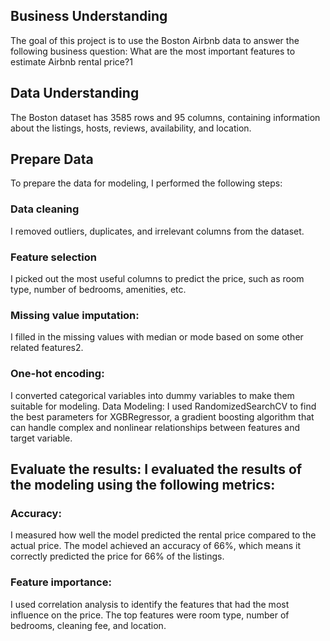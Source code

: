 ## Business Understanding
The goal of this project is to use the Boston Airbnb data to answer the following business question: What are the most important features to estimate Airbnb rental price?1

## Data Understanding 
The Boston dataset has 3585 rows and 95 columns, containing information about the listings, hosts, reviews, availability, and location.

## Prepare Data
To prepare the data for modeling, I performed the following steps:

### Data cleaning
 I removed outliers, duplicates, and irrelevant columns from the dataset.
### Feature selection
 I picked out the most useful columns to predict the price, such as room type, number of bedrooms, amenities, etc.
### Missing value imputation:
 I filled in the missing values with median or mode based on some other related features2.
### One-hot encoding:
 I converted categorical variables into dummy variables to make them suitable for modeling.
Data Modeling: I used RandomizedSearchCV to find the best parameters for XGBRegressor, a gradient boosting algorithm that can handle complex and nonlinear relationships between features and target variable.

## Evaluate the results: I evaluated the results of the modeling using the following metrics:

### Accuracy: 
I measured how well the model predicted the rental price compared to the actual price. The model achieved an accuracy of 66%, which means it correctly predicted the price for 66% of the listings.
### Feature importance: 
I used correlation analysis to identify the features that had the most influence on the price. The top features were room type, number of bedrooms, cleaning fee, and location.